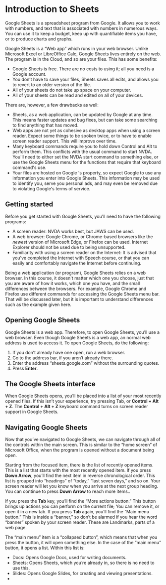 # Introduction to Sheets

Google Sheets is a spreadsheet program from Google. It allows you to
work with numbers, and text that is associated with numbers in numerous ways. You can use it to keep a budget, keep up with quantifiable items
you have, or to produce charts and graphs.

Google Sheets is a “Web app” which runs in your web browser. Unlike
Microsoft Excel or LibreOffice Calc, Google Sheets lives entirely on
the web. The program is in the Cloud, and so are your files. This has
some benefits:

- Google Sheets is free. There are no costs to using it; all you need
  is a Google account.
- You don’t have to save your files, Sheets saves all edits, and allows
  you to revert to an older version of the file.
- All of your sheets do not take up space on your computer.
- All of your sheets can be read and edited on all of your devices.

There are, however, a few drawbacks as well:

- Sheets, as a web application, can be updated by Google at any time.
  This means faster updates and bug fixes, but can take some searching
  to find anything that has moved.
- Web apps are not yet as cohesive as desktop apps when using a screen
  reader. Expect some things to be spoken twice, or to have to enable
  screen reader support. This will improve over time.
- Many keyboard commands require you to hold down Control and Alt to
  perform them. This conflicts with the usual command to start NVDA.
  You'll need to either set the NVDA start command to something else,
  or use the Google Sheets menu for the functions that require that
  keyboard command's use.
- Your files are hosted on Google 's property, so expect Google to use
  any information you enter into Google Sheets. This information may
  be used to identify you, serve you personal ads, and may even be
  removed due to violating Google's terms of service.

## Getting started

Before you get started with Google Sheets, you'll need to have the
following programs:

- A screen reader: NVDA works best, but JAWS can be used.
- A web browser: Google Chrome, or Chrome-based browsers like the
  *newest* version of Microsoft Edge, or Firefox can be used. Internet
  Explorer should not be used due to being unsupported.
- Familiarity with using a screen reader on the Internet: It is
  advised that you've completed the Internet with Speech course, or
  that you can easily and comfortably navigate the Internet before
  continuing.

Being a web application (or program), Google Sheets relies on a web
browser. In this course, it doesn't matter which one you choose, just
that you are aware of how it works, which one you have, and the small
differences between the browsers. For example, Google Chrome and
Firefox use different commands for accessing the Google Sheets menu
bar. That will be discussed later, but it is important to understand
differences such as the example given here.

## Opening Google Sheets

Google Sheets is a web app. Therefore, to open Google Sheets, you’ll
use a web browser. Even though Google Sheets is a web app, an normal
web address is used to access it. To open Google Sheets, do the
following:

1. If you don’t already have one open, run a web browser.
2. Go to the address bar, if you aren’t already there.
3. Enter the address “sheets.google.com” without the surrounding
   quotes.
4. Press **Enter**.

## The Google Sheets interface

When Google Sheets opens, you’ll be placed into a list of your most
recently opened files. If this isn’t your experience, try pressing
Tab, or **Control + Alt + Z**. The **Control + Alt + Z** keyboard
command turns on screen reader support in Google Sheets.

## Navigating Google Sheets

Now that you’ve navigated to Google Sheets, we can navigate through
all of the controls within the main screen. This is similar to the
“home screen” of Microsoft Office, when the program is opened without
a document being open.

Starting from the focused item, there is the list of recently opened
items. This is a list that starts with the most recently opened item.
If you press **Down Arrow**, you’ll find the next item in reverse
chronological order. This list is grouped into “headings” of “today,”
“last seven days,” and so on. Your screen reader will let you know
when you arrive at the next group heading. You can continue to press
**Down Arrow** to reach more items..

If you press the **Tab** key, you’ll find the “More actions button.” This
button brings up actions you can perform on the current file; You can
remove it, or open it in a new tab. If you press **Tab** again, you’ll
find the “Main menu button.” This is inside a “banner,” so don’t be
alarmed if you hear the word “banner” spoken by your screen reader.
These are Landmarks, parts of a web page.

The “main menu” item is a “collapsed button”, which means that when
you press the button, it will open something else. In the case of the
“main menu” button, it opens a list. Within this list is:

* Docs: Opens Google Docs, used for writing documents.
* Sheets: Opens Sheets, which you’re already in, so there is no need
  to use this.
* Slides: Opens Google Slides, for creating and viewing presentations.
* 
